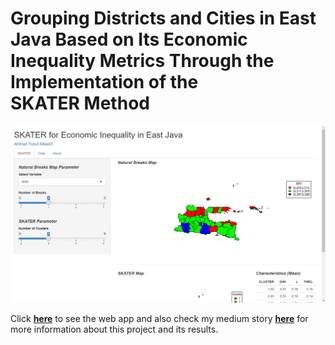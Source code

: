 # Grouping Districts and Cities in East Java Based on Its Economic Inequality Metrics Through the Implementation of the SKATER Method

![App Preview](https://github.com/ayusufalba25/SKATER-for-Economic-Inequality-in-East-Java/blob/master/Image/App%20Preview.png)

Click [**here**]() to see the web app and also check my medium story [**here**]() for more information about this project and its results.
